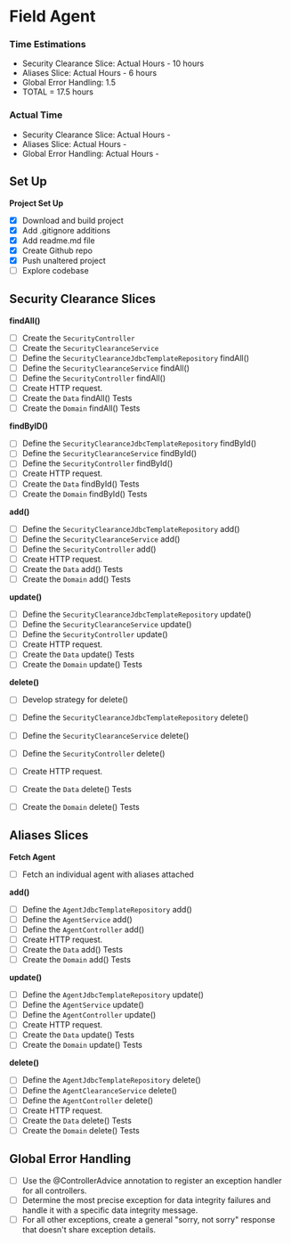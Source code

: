 
# Field Agent


### Time Estimations
* Security Clearance Slice: Actual Hours - 10 hours
* Aliases Slice: Actual Hours - 6 hours
* Global Error Handling: 1.5
* TOTAL = 17.5 hours

### Actual Time
* Security Clearance Slice: Actual Hours - 
* Aliases Slice: Actual Hours -
* Global Error Handling: Actual Hours -



## Set Up

**Project Set Up**

* [x] Download and build project
* [x] Add .gitignore additions
* [x] Add readme.md file
* [x] Create Github repo
* [x] Push unaltered project
* [ ] Explore codebase

## Security Clearance Slices
**findAll()**
* [ ] Create the `SecurityController`
* [ ] Create the `SecurityClearanceService`
* [ ] Define the `SecurityClearanceJdbcTemplateRepository` findAll()
* [ ] Define the `SecurityClearanceService` findAll()
* [ ] Define the `SecurityController` findAll()
* [ ] Create HTTP request.
* [ ] Create the `Data` findAll() Tests
* [ ] Create the `Domain` findAll() Tests

**findByID()**
* [ ] Define the `SecurityClearanceJdbcTemplateRepository` findById()
* [ ] Define the `SecurityClearanceService` findById()
* [ ] Define the `SecurityController` findById()
* [ ] Create HTTP request.
* [ ] Create the `Data` findById() Tests
* [ ] Create the `Domain` findById() Tests

**add()**
* [ ] Define the `SecurityClearanceJdbcTemplateRepository` add()
* [ ] Define the `SecurityClearanceService` add()
* [ ] Define the `SecurityController` add()
* [ ] Create HTTP request.
* [ ] Create the `Data` add() Tests
* [ ] Create the `Domain` add() Tests

**update()**
* [ ] Define the `SecurityClearanceJdbcTemplateRepository` update()
* [ ] Define the `SecurityClearanceService` update()
* [ ] Define the `SecurityController` update()
* [ ] Create HTTP request.
* [ ] Create the `Data` update() Tests
* [ ] Create the `Domain` update() Tests

**delete()**
* [ ] Develop strategy for delete()
* [ ] Define the `SecurityClearanceJdbcTemplateRepository` delete()
* [ ] Define the `SecurityClearanceService` delete()
* [ ] Define the `SecurityController` delete()
* [ ] Create HTTP request.
* [ ] Create the `Data` delete() Tests
* [ ] Create the `Domain` delete() Tests



## Aliases Slices
**Fetch Agent**
* [ ] Fetch an individual agent with aliases attached

**add()**
* [ ] Define the `AgentJdbcTemplateRepository` add()
* [ ] Define the `AgentService` add()
* [ ] Define the `AgentController` add()
* [ ] Create HTTP request.
* [ ] Create the `Data` add() Tests
* [ ] Create the `Domain` add() Tests

**update()**
* [ ] Define the `AgentJdbcTemplateRepository` update()
* [ ] Define the `AgentService` update()
* [ ] Define the `AgentController` update()
* [ ] Create HTTP request.
* [ ] Create the `Data` update() Tests
* [ ] Create the `Domain` update() Tests

**delete()**
* [ ] Define the `AgentJdbcTemplateRepository` delete()
* [ ] Define the `AgentClearanceService` delete()
* [ ] Define the `AgentController` delete()
* [ ] Create HTTP request.
* [ ] Create the `Data` delete() Tests
* [ ] Create the `Domain` delete() Tests

## Global Error Handling
* [ ] Use the @ControllerAdvice annotation to register an exception handler for all controllers.
* [ ] Determine the most precise exception for data integrity failures and handle it with a specific data integrity message.
* [ ] For all other exceptions, create a general "sorry, not sorry" response that doesn't share exception details.
